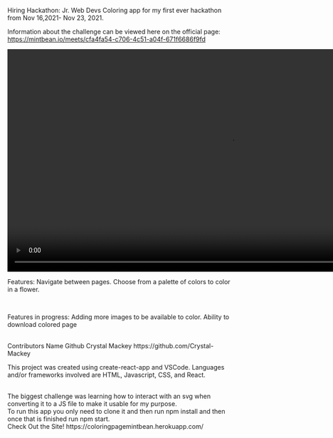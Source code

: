 Hiring Hackathon: Jr. Web Devs
Coloring app for my first ever hackathon from Nov 16,2021- Nov 23, 2021.



Information about the challenge can be viewed here on the official page: https://mintbean.io/meets/cfa4fa54-c706-4c51-a04f-671f6686f9fd


<video withd="750" height="500" controls> <source src="src/components/video/ColoringFlower.mp4" type="video/mp4"/> </video>

Features:
Navigate between pages.
Choose from a palette of colors to color in a flower.

<br/>

Features in progress:
Adding more images to be available to color.
Ability to download colored page

<br/>
Contributors
Name	        Github
Crystal Mackey	https://github.com/Crystal-Mackey

<br/>

This project was created using create-react-app and VSCode. Languages and/or frameworks involved are HTML, Javascript, CSS, and React.

<br/>
The biggest challenge was learning how to interact with an svg when converting it to a JS file to make it usable for my purpose.

<br/>
To run this app you only need to clone it and then run npm install and then once that is finished run npm start.

<br/>
Check Out the Site!
https://coloringpagemintbean.herokuapp.com/